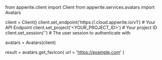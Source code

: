 from appwrite.client import Client
from appwrite.services.avatars import Avatars

client = Client()
client.set_endpoint('https://<REGION>.cloud.appwrite.io/v1') # Your API Endpoint
client.set_project('<YOUR_PROJECT_ID>') # Your project ID
client.set_session('') # The user session to authenticate with

avatars = Avatars(client)

result = avatars.get_favicon(
    url = 'https://example.com'
)
